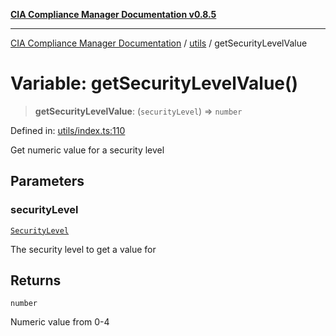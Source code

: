 [**CIA Compliance Manager Documentation v0.8.5**](../../README.md)

***

[CIA Compliance Manager Documentation](../../modules.md) / [utils](../README.md) / getSecurityLevelValue

# Variable: getSecurityLevelValue()

> **getSecurityLevelValue**: (`securityLevel`) => `number`

Defined in: [utils/index.ts:110](https://github.com/Hack23/cia-compliance-manager/blob/4f2006283e1cd56feb8daea1f810b2bc8c1b1d1b/src/utils/index.ts#L110)

Get numeric value for a security level

## Parameters

### securityLevel

[`SecurityLevel`](../../index/type-aliases/SecurityLevel.md)

The security level to get a value for

## Returns

`number`

Numeric value from 0-4
